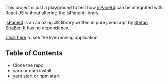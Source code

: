 This project is just a playground to test how [jsPanel4](https://jspanel.de/) can be integrated with React JS without altering the jsPanel4 library.

[jsPanel4](https://jspanel.de/) is an amazing JS library written in pure javascript by [Stefan Sträßer](https://github.com/Flyer53/). It has no dependency.

[Click here](https://jspanel.de/) to see the live running application.

## Table of Contents

- Clone the repo
- yarn or npm install
- yarn start or npm start
